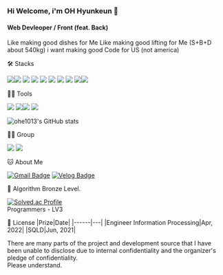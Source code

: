 ### Hi Welcome, i'm OH Hyunkeun 👋

#### Web Devleoper / Front (feat. Back)
Like making good dishes for Me
Like making good lifting for Me (S+B+D about 540kg)
i want making good Code for US (not america) 


🛠️ Stacks

 <img src="https://img.shields.io/badge/JavaScript-F7DF1E?style=flat-square&logo=JavaScript&logoColor=white"/><img src="https://img.shields.io/badge/TypeScript-007ACC?style=flat-square&logo=typescript&logoColor=white"/> <img src="https://img.shields.io/badge/Vue.js-4FC08D?style=flat-square&logo=Vue3&logoColor=white"/> <img src="https://img.shields.io/badge/React-61DAFB?style=flat-square&logo=React&logoColor=white"/> <img src="https://img.shields.io/badge/Next.js-000000?style=flat-square&logo=Next.js&logoColor=white"/> <img src="https://img.shields.io/badge/SpringBoot-6DB33F?style=flat-square&logo=SpringBoot&logoColor=white"/> <img src="https://img.shields.io/badge/PostgreSQL-4169E1?style=flat-square&logo=PostgreSQL&logoColor=white"/> <img src="https://img.shields.io/badge/Node.js-43853D?style=flat-square&logo=node.js&logoColor=white"/> <img src="https://img.shields.io/badge/HTML5-E34F26?style=flat-square&logo=html5&logoColor=white"/><img src="https://img.shields.io/badge/CSS3-1572B6?style=flat-square&logo=css3&logoColor=white"/>

💪🏼 Tools 

 <img src="https://img.shields.io/badge/Visual Studio Code-007ACC?style=flat-square&logo=VScode&logoColor=white"/> <img src="https://img.shields.io/badge/GitHub-181717?style=flat-square&logo=GitHub&logoColor=white"/><img src="https://img.shields.io/badge/GitLab-330F63?style=flat-square&logo=gitlab&logoColor=white"/> <img src="https://img.shields.io/badge/Eclipse IDE-2C2255?style=flat-square&logo=Eclipse IDE&logoColor=white"/> 

![ohe1013's GitHub stats](https://github-readme-stats.vercel.app/api?username=ohe1013&show_icons=true&theme=radical)

🤜🤛 Group

 <img src ="https://img.shields.io/badge/Slack-4A154B?style=flat-square&logo=slack&logoColor=white"/> <img src="https://img.shields.io/badge/Discord-7289DA?style=flat-square&logo=discord&logoColor=white"/>

🐱 About Me

[![Gmail Badge](https://img.shields.io/badge/Gmail-d14836?style=flat-square&logo=Gmail&logoColor=white&link=mailto:dhgusrms23@gmail.com)](dhgusrms23@gmail.com)
 [![Velog Badge](https://img.shields.io/badge/Velog-20C997?style=flat-square&logo=Velog&logoColor=white&link=https://velog.io/@dhgusrms23)](https://velog.io/@dhgusrms23)


🏅 Algorithm Bronze Level. 

[![Solved.ac Profile](http://mazassumnida.wtf/api/v2/generate_badge?boj=ohe1013)](https://solved.ac/ohe1013/)  
Programmers - LV3


💐 License
|Prize|Date|
|------|---|
|Engineer Information Processing|Apr, 2022|
|SQLD|Jun, 2021|




There are many parts of the project and development source that I have been unable to disclose due to internal confidentiality and the organizer's pledge of confidentiality.  
Please understand.
